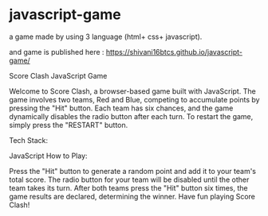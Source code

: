# javascript-game
a game made by using 3 language (html+ css+ javascript).


and game is published here :  https://shivani16btcs.github.io/javascript-game/

Score Clash JavaScript Game

Welcome to Score Clash, a browser-based game built with JavaScript. The game involves two teams, Red and Blue, competing to accumulate points by pressing the "Hit" button. Each team has six chances, and the game dynamically disables the radio button after each turn. To restart the game, simply press the "RESTART" button.

Tech Stack:

JavaScript
How to Play:

Press the "Hit" button to generate a random point and add it to your team's total score.
The radio button for your team will be disabled until the other team takes its turn.
After both teams press the "Hit" button six times, the game results are declared, determining the winner.
Have fun playing Score Clash!
